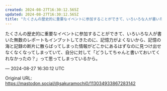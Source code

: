 ```yaml
---
created: 2024-08-27T16:30:12.565Z
updated: 2024-08-27T16:30:12.565Z
title: "たくさんの歴史的に重要なイベントに参加することができて、いろいろな人が書いた無数のレポートもインプットしてきたのに、記憶力がよくないから、記憶の海と記録の断片に[...]"
---
```


<p>たくさんの歴史的に重要なイベントに参加することができて、いろいろな人が書いた無数のレポートもインプットしてきたのに、記憶力がよくないから、記憶の海と記録の断片に散らばってしまった情報がどこかにあるはずなのに見つけ出せなくなくなってしまっていて、自分に対して「どうしてちゃんと書いておいてくれなかったの？」って思ってしまっているから。</p>

&mdash; 2024-08-27 16:30:12 UTC

Original URL: https://mastodon.social/@sakuramochi0/113034933867283142
